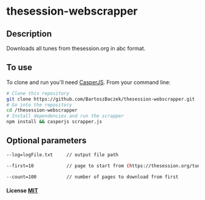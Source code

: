 # thesession-webscrapper

## Description

Downloads all tunes from thesession.org in abc format.

## To use

To clone and run you'll need [CasperJS](http://casperjs.org/). From your command line:
```bash
# Clone this repository
git clone https://github.com/BartoszBaczek/thesession-webscrapper.git
# Go into the repository
cd /thesession-webscrapper
# Install dependencies and run the scrapper
npm install && casperjs scrapper.js
```

## Optional parameters
```bash
--log=logFile.txt     // output file path
```
```bash
--first=10            // page to start from (https://thesession.org/tunes/{first}
```

```bash
--count=100           // number of pages to download from first
```

#### License [MIT](LICENSE.md)
